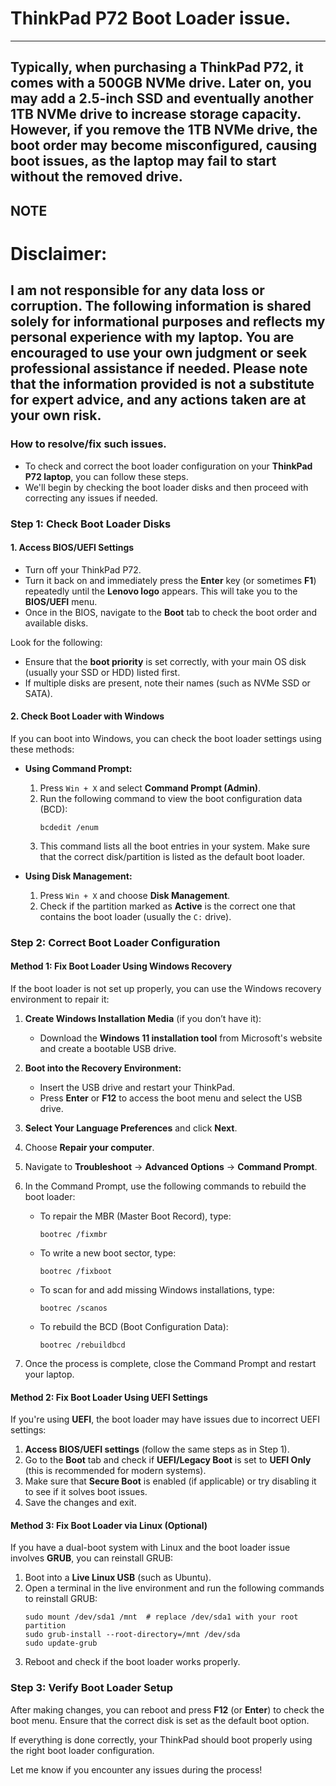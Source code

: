 # ThinkPad P72 Boot Loader issue.
---
Typically, when purchasing a ThinkPad P72, it comes with a 500GB NVMe drive. Later on, you may add a 2.5-inch SSD and eventually another 1TB NVMe drive to increase storage capacity. However, if you remove the 1TB NVMe drive, the boot order may become misconfigured, causing boot issues, as the laptop may fail to start without the removed drive.
---
## **NOTE**

# Disclaimer:

## I am not responsible for any data loss or corruption. The following information is shared solely for informational purposes and reflects my personal experience with my laptop. You are encouraged to use your own judgment or seek professional assistance if needed. Please note that the information provided is not a substitute for expert advice, and any actions taken are at your own risk.


### **How to resolve/fix such issues.**

- To check and correct the boot loader configuration on your **ThinkPad P72 laptop**, you can follow these steps.
- We'll begin by checking the boot loader disks and then proceed with correcting any issues if needed.

### Step 1: **Check Boot Loader Disks**
#### 1. **Access BIOS/UEFI Settings**
   - Turn off your ThinkPad P72.
   - Turn it back on and immediately press the **Enter** key (or sometimes **F1**) repeatedly until the **Lenovo logo** appears. This will take you to the **BIOS/UEFI** menu.
   - Once in the BIOS, navigate to the **Boot** tab to check the boot order and available disks.
   
   Look for the following:
   - Ensure that the **boot priority** is set correctly, with your main OS disk (usually your SSD or HDD) listed first.
   - If multiple disks are present, note their names (such as NVMe SSD or SATA).

#### 2. **Check Boot Loader with Windows**
   If you can boot into Windows, you can check the boot loader settings using these methods:

   - **Using Command Prompt:**
     1. Press `Win + X` and select **Command Prompt (Admin)**.
     2. Run the following command to view the boot configuration data (BCD):
        ```
        bcdedit /enum
        ```
     3. This command lists all the boot entries in your system. Make sure that the correct disk/partition is listed as the default boot loader.

   - **Using Disk Management:**
     1. Press `Win + X` and choose **Disk Management**.
     2. Check if the partition marked as **Active** is the correct one that contains the boot loader (usually the `C:` drive).

### Step 2: **Correct Boot Loader Configuration**

#### Method 1: **Fix Boot Loader Using Windows Recovery**
   If the boot loader is not set up properly, you can use the Windows recovery environment to repair it:

   1. **Create Windows Installation Media** (if you don’t have it):
      - Download the **Windows 11 installation tool** from Microsoft's website and create a bootable USB drive.

   2. **Boot into the Recovery Environment:**
      - Insert the USB drive and restart your ThinkPad.
      - Press **Enter** or **F12** to access the boot menu and select the USB drive.

   3. **Select Your Language Preferences** and click **Next**.

   4. Choose **Repair your computer**.

   5. Navigate to **Troubleshoot** → **Advanced Options** → **Command Prompt**.

   6. In the Command Prompt, use the following commands to rebuild the boot loader:
      - To repair the MBR (Master Boot Record), type:
        ```
        bootrec /fixmbr
        ```
      - To write a new boot sector, type:
        ```
        bootrec /fixboot
        ```
      - To scan for and add missing Windows installations, type:
        ```
        bootrec /scanos
        ```
      - To rebuild the BCD (Boot Configuration Data):
        ```
        bootrec /rebuildbcd
        ```

   7. Once the process is complete, close the Command Prompt and restart your laptop.

#### Method 2: **Fix Boot Loader Using UEFI Settings**
   If you're using **UEFI**, the boot loader may have issues due to incorrect UEFI settings:

   1. **Access BIOS/UEFI settings** (follow the same steps as in Step 1).
   2. Go to the **Boot** tab and check if **UEFI/Legacy Boot** is set to **UEFI Only** (this is recommended for modern systems).
   3. Make sure that **Secure Boot** is enabled (if applicable) or try disabling it to see if it solves boot issues.
   4. Save the changes and exit.

#### Method 3: **Fix Boot Loader via Linux (Optional)**
   If you have a dual-boot system with Linux and the boot loader issue involves **GRUB**, you can reinstall GRUB:

   1. Boot into a **Live Linux USB** (such as Ubuntu).
   2. Open a terminal in the live environment and run the following commands to reinstall GRUB:
      ```
      sudo mount /dev/sda1 /mnt  # replace /dev/sda1 with your root partition
      sudo grub-install --root-directory=/mnt /dev/sda
      sudo update-grub
      ```
   3. Reboot and check if the boot loader works properly.

### Step 3: **Verify Boot Loader Setup**
   After making changes, you can reboot and press **F12** (or **Enter**) to check the boot menu. Ensure that the correct disk is set as the default boot option.

If everything is done correctly, your ThinkPad should boot properly using the right boot loader configuration.

Let me know if you encounter any issues during the process!
